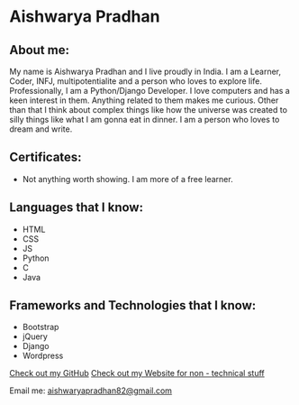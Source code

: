 # Aishwarya Pradhan

## About me:

My name is Aishwarya Pradhan and I live proudly in India. I am a Learner, Coder,  INFJ, multipotentialite and a person who loves to explore life. Professionally, I am a Python/Django Developer. I love computers and has a keen interest in them. Anything related to them makes me curious. Other than that I think about complex things like how the universe was created to silly things like what I am gonna eat in dinner. I am a person who loves to dream and write.

## Certificates:
- Not anything worth showing. I am more of a free learner.

## Languages that I know:

- HTML
- CSS
- JS
- Python
- C
- Java


## Frameworks and Technologies that I know:

- Bootstrap
- jQuery
- Django
- Wordpress



[Check out my GitHub](https://github.com/aishwaryapradhan)
[Check out my Website for non - technical stuff](http://introvertedgeek.com)

Email me: aishwaryapradhan82@gmail.com

